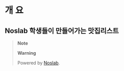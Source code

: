 # 개 요
## Noslab 학생들이 만들어가는 맛집리스트 

> **Note** 
> 
> **Warning**
> 
> Powered by [Noslab](https://noslab.github.io/).
